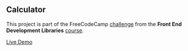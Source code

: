 ## Calculator 

This project is part of the FreeCodeCamp [challenge](https://www.freecodecamp.org/learn/front-end-development-libraries/front-end-development-libraries-projects/build-a-javascript-calculator) from the **Front End Development Libraries** [course](https://www.freecodecamp.org/learn/front-end-development-libraries).

[Live Demo](https://calculator-mkk.netlify.app/)

